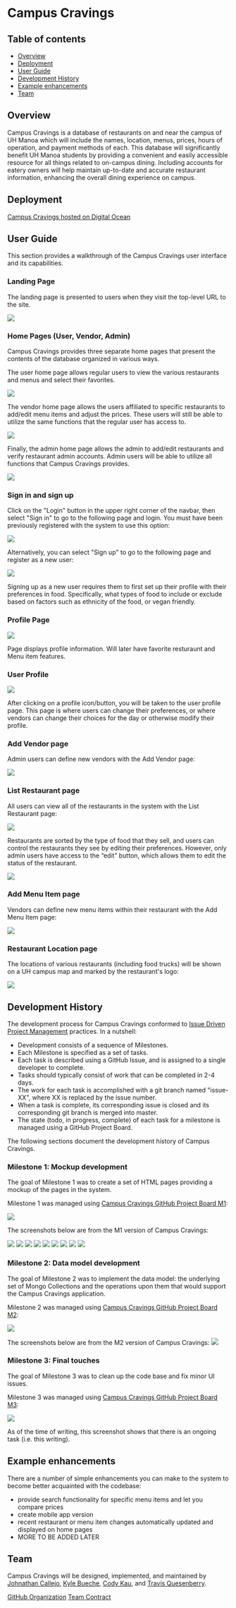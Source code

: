 # Campus Cravings

## Table of contents

* [Overview](#overview)
* [Deployment](#deployment)
* [User Guide](#user-guide)
* [Development History](#development-history)
* [Example enhancements](#example-enhancements)
* [Team](#team)

## Overview

Campus Cravings is a database of restaurants on and near the campus of UH Manoa which will include the names, location, menus, prices, hours of operation, and payment methods of each.  This database will significantly benefit UH Manoa students by providing a convenient and easily accessible resource for all things related to on-campus dining.  Including accounts for eatery owners will help maintain up-to-date and accurate restaurant information, enhancing the overall dining experience on campus.

## Deployment
[Campus Cravings hosted on Digital Ocean](https://campus-cravings.site/)

## User Guide

This section provides a walkthrough of the Campus Cravings user interface and its capabilities.

### Landing Page

The landing page is presented to users when they visit the top-level URL to the site.

![](landing-page.png)

### Home Pages (User, Vendor, Admin)

Campus Cravings provides three separate home pages that present the contents of the database organized in various ways.

The user home page allows regular users to view the various restaurants and menus and select their favorites.

![](M2-user-home.png)

The vendor home page allows the users affiliated to specific restaurants to add/edit menu items and adjust the prices. These users will still be able to utilize the same functions that the regular user has access to.

![](M1-vendor-home.png)

Finally, the admin home page allows the admin to add/edit restaurants and verify restaurant admin accounts. Admin users will be able to utilize all functions that Campus Cravings provides.

![](M1-admin-home.png)

### Sign in and sign up

Click on the "Login" button in the upper right corner of the navbar, then select "Sign in" to go to the following page and login. You must have been previously registered with the system to use this option:

![](M1-loginPage.png)

Alternatively, you can select "Sign up" to go to the following page and register as a new user:

![](M1-register.png)

Signing up as a new user requires them to first set up their profile with their preferences in food. Specifically, what types of food to include or exclude based on factors such as ethnicity of the food, or vegan friendly. 

### Profile Page
![](M1-Profile_Page.png)

Page displays profile information.  Will later have favorite resturaunt and Menu item features.

### User Profile
![](M1-UserProfile_Page.png)

After clicking on a profile icon/button, you will be taken to the user profile page. This page is where users can change their preferences, or where vendors can change their choices for the day or otherwise modify their profile.

### Add Vendor page

Admin users can define new vendors with the Add Vendor page:

![](M1-addVendors.png)

### List Restaurant page

All users can view all of the restaurants in the system with the List Restaurant page:

![](M1-listVendors.png)

Restaurants are sorted by the type of food that they sell, and users can control the restaurants they see by editing their preferences. However, only admin users have access to the “edit” button, which allows them to edit the status of the restaurant.

![](edit-restaurant-page.png)

### Add Menu Item page

Vendors can define new menu items within their restaurant with the Add Menu Item page:

![](add-menu-item-page.png)

### Restaurant Location page

The locations of various restaurants (including food trucks) will be shown on a UH campus map and marked by the restaurant's logo:

![](restauraunt-map-page.png)

## Development History

The development process for Campus Cravings conformed to [Issue Driven Project Management](https://courses.ics.hawaii.edu/ics314f23/modules/project-management/) practices. In a nutshell:

* Development consists of a sequence of Milestones.
* Each Milestone is specified as a set of tasks.
* Each task is described using a GitHub Issue, and is assigned to a single developer to complete.
* Tasks should typically consist of work that can be completed in 2-4 days.
* The work for each task is accomplished with a git branch named "issue-XX", where XX is replaced by the issue number.
* When a task is complete, its corresponding issue is closed and its corresponding git branch is merged into master.
* The state (todo, in progress, complete) of each task for a milestone is managed using a GitHub Project Board.

The following sections document the development history of Campus Cravings.

### Milestone 1: Mockup development

The goal of Milestone 1 was to create a set of HTML pages providing a mockup of the pages in the system.

Milestone 1 was managed using [Campus Cravings GitHub Project Board M1](https://github.com/orgs/campuscravings/projects/1):

![](project-board-1.png)

The screenshots below are from the M1 version of Campus Cravings:

![](M1-user-home.png)
![](M1-vendor-home.png)
![](M1-admin-home.png)
![](M1-loginPage.png)
![](M1-register.png)
![](M1-Profile_Page.png)
![](M1-UserProfile_Page.png)
![](M1-addVendors.png)
![](M1-listVendors.png)

### Milestone 2: Data model development

The goal of Milestone 2 was to implement the data model: the underlying set of Mongo Collections and the operations upon them that would support the Campus Cravings application.

Milestone 2 was managed using [Campus Cravings GitHub Project Board M2](https://github.com/orgs/campuscravings/projects/11):

![](project-board-2.png)

The screenshots below are from the M2 version of Campus Cravings:
![](M2-user-home.png)

### Milestone 3: Final touches

The goal of Milestone 3 was to clean up the code base and fix minor UI issues.

Milestone 3 was managed using [Campus Cravings GitHub Project Board M3](https://github.com/orgs/campuscravings/projects/12):

![](project-board-3.png)

As of the time of writing, this screenshot shows that there is an ongoing task (i.e. this writing).

## Example enhancements

There are a number of simple enhancements you can make to the system to become better acquainted with the codebase:

* provide search functionality for specific menu items and let you compare prices
* create mobile app version
* recent restaurant or menu item changes automatically updated and displayed on home pages
* MORE TO BE ADDED LATER

## Team

Campus Cravings will be designed, implemented, and maintained by [Johnathan Callejo](https://github.com/johnnyC808), [Kyle Bueche](https://github.com/kylebueche), [Cody Kau](https://github.com/qckapiu), and [Travis Quesenberry](https://github.com/TravisQuesenberry).

[GitHub Organization](https://github.com/campuscravings)
[Team Contract](https://docs.google.com/document/d/1ysidk97ZZfze5XyUyViEq0-vuA007ZVoCBbuy5-fYkg/edit?usp=sharing)
